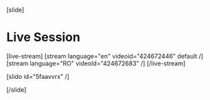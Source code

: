 [slide]

# Live Session

[live-stream]
[stream language="en" videoid="424672446" default /]
[stream language="RO" videoId="424672683" /]
[/live-stream]

[slido id="5faavvrx" /]

[/slide]
